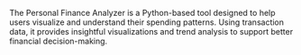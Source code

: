 The Personal Finance Analyzer is a Python-based tool designed to help users visualize and understand their spending patterns. Using transaction data, it provides insightful visualizations and trend analysis to support better financial decision-making.
